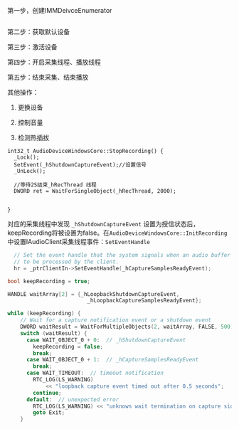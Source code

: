 第一步，创建IMMDeivceEnumerator

```

```

第二步：获取默认设备

第三步：激活设备

第四步：开启采集线程、播放线程

第五步：结束采集、结束播放



其他操作：

1. 更换设备

2. 控制音量
3. 检测热插拔









```
int32_t AudioDeviceWindowsCore::StopRecording() {
  _Lock();
  SetEvent(_hShutdownCaptureEvent);//设置信号
  _UnLock();
  
  //等待2S结束_hRecThread 线程
  DWORD ret = WaitForSingleObject(_hRecThread, 2000);
  
  
}
```



对应的采集线程中发现 `_hShutdownCaptureEvent` 设置为授信状态后，keepRecording将被设置为false。在`AudioDeviceWindowsCore::InitRecording`中设置IAudioClient采集线程事件：`SetEventHandle`

```c++
  // Set the event handle that the system signals when an audio buffer is ready
  // to be processed by the client.
  hr = _ptrClientIn->SetEventHandle(_hCaptureSamplesReadyEvent);
```



```c++
bool keepRecording = true;

HANDLE waitArray[2] = {_hLoopbackShutdownCaptureEvent,
                         _hLoopbackCaptureSamplesReadyEvent};

while (keepRecording) {
    // Wait for a capture notification event or a shutdown event
    DWORD waitResult = WaitForMultipleObjects(2, waitArray, FALSE, 500);
    switch (waitResult) {
      case WAIT_OBJECT_0 + 0:  // _hShutdownCaptureEvent
        keepRecording = false;
        break;
      case WAIT_OBJECT_0 + 1:  // _hCaptureSamplesReadyEvent
        break;
      case WAIT_TIMEOUT:  // timeout notification
        RTC_LOG(LS_WARNING)
            << "loopback capture event timed out after 0.5 seconds";
        continue;
      default:  // unexpected error
        RTC_LOG(LS_WARNING) << "unknown wait termination on capture side";
        goto Exit;
    }
```



